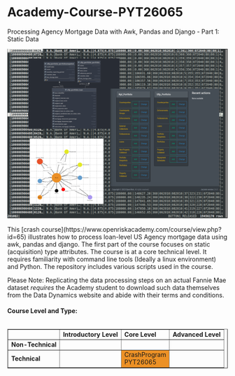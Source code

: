 # Academy-Course-PYT26065
Processing Agency Mortgage Data with Awk, Pandas and Django - Part 1: Static Data

![Course Image](pyt26065_course_image.png)

<p>This [crash course](https://www.openriskacademy.com/course/view.php?id=65) illustrates how to process loan-level US Agency mortgage data using awk, pandas and django. The first part of the course focuses on static (acquisition) type attributes. The course is at a core technical level. It requires familiarity with command line tools (Ideally a linux environment) and Python. The repository includes various scripts used in the course.</p> 

<p>Please Note: Replicating the data processing steps on an actual Fannie Mae dataset <i>requires</i> the Academy student to download such data themselves from the Data Dynamics website and abide with their terms and conditions.</p>


<h4>Course Level and Type:</h4>
<table summary="Course classification table" class="table-factsheet" cellspacing="5" cellpadding="5" border="1"
       align="left">
    <tbody>
    <tr>
        <td></td>
        <td><b>Introductory Level</b></td>
        <td><b>Core Level</b></td>
        <td><b>Advanced Level</b></td>
    </tr>
    <tr>
        <td><b>Non-Technical</b></td>
        <td></td>
        <td></td>
        <td></td>
    </tr>
    <tr>
        <td><b>Technical</b></td>
        <td></td>
        <td bgcolor="#EC9126">CrashProgram<br>PYT26065</td>
        <td></td>
    </tr>
    </tbody>
</table>
